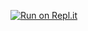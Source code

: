 [![Run on Repl.it](https://repl.it/badge/github/HernanNET/aspnet-core-3-registration-login-api)](https://repl.it/github/HernanNET/aspnet-core-3-registration-login-api)